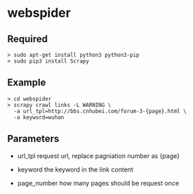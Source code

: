 # webspider

## Required 
```
> sudo apt-get install python3 python3-pip
> sudo pip3 install Scrapy
```

## Example
```
> cd webspider
> scrapy crawl links -L WARNING \
  -a url_tpl=http://bbs.cnhubei.com/forum-3-{page}.html \
  -a keyword=wuhan
```

## Parameters
- url_tpl
    request url, replace pagniation number as {page}

- keyword
    the keyword in the link content

- page_number
    how many pages should be request once